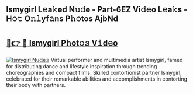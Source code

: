 ## Ismygirl L𝚎a𝚔ed N𝚞𝚍e - Part-6EZ Vi𝚍𝚎o L𝚎a𝚔s - H𝚘𝚝 O𝚗𝚕yf𝚊ns P𝚑𝚘tos AjbNd

# <h2><a href="http://kf39ag2.oniu.top/?m=Ismygirl">🔗👉 🔴 Ismygirl P𝚑ot𝚘𝚜 V𝚒d𝚎o</a></h2>

[![Ismygirl Nu𝚍e𝚜](https://i.imgur.com/0qMVB7G.gif)](http://kf39ag2.oniu.top/?m=Ismygirl)
Virtual performer and multimedia artist Ismygirl, famed for distributing dance and lifestyle inspiration through trending choreographies and compact films. Skilled contortionist partner Ismygirl, celebrated for their remarkable abilities and accomplishments in contorting their body with partners.  
